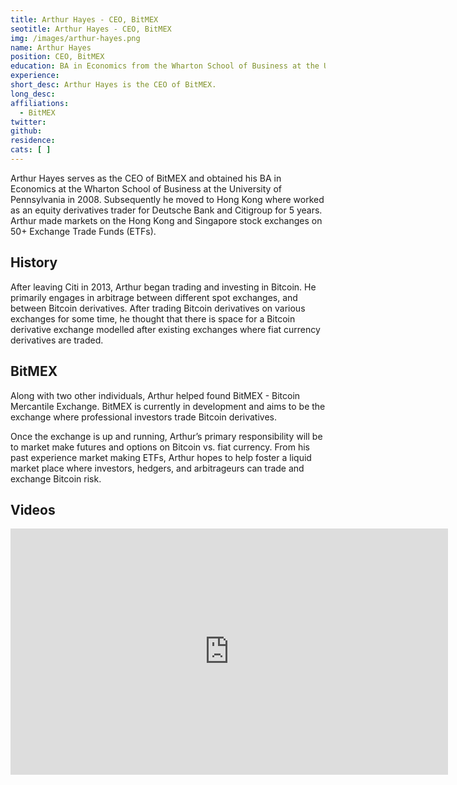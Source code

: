 ```yaml
---
title: Arthur Hayes - CEO, BitMEX
seotitle: Arthur Hayes - CEO, BitMEX
img: /images/arthur-hayes.png
name: Arthur Hayes
position: CEO, BitMEX
education: BA in Economics from the Wharton School of Business at the University of Pennsylvania
experience:
short_desc: Arthur Hayes is the CEO of BitMEX.
long_desc:
affiliations:
  - BitMEX
twitter:
github:
residence:
cats: [ ]
---
```


Arthur Hayes serves as the CEO of BitMEX and obtained his BA in Economics at the Wharton School of Business at the University of Pennsylvania in 2008. Subsequently he moved to Hong Kong where worked as an equity derivatives trader for Deutsche Bank and Citigroup for 5 years. Arthur made markets on the Hong Kong and Singapore stock exchanges on 50+ Exchange Trade Funds (ETFs).

## History

After leaving Citi in 2013, Arthur began trading and investing in Bitcoin. He primarily engages in arbitrage between different spot exchanges, and between Bitcoin derivatives. After trading Bitcoin derivatives on various exchanges for some time, he thought that there is space for a Bitcoin derivative exchange modelled after existing exchanges where fiat currency derivatives are traded.

## BitMEX

Along with two other individuals, Arthur helped found BitMEX - Bitcoin Mercantile Exchange. BitMEX is currently in development and aims to be the exchange where professional investors trade Bitcoin derivatives.

Once the exchange is up and running, Arthur’s primary responsibility will be to market make futures and options on Bitcoin vs. fiat currency. From his past experience market making ETFs, Arthur hopes to help foster a liquid market place where investors, hedgers, and arbitrageurs can trade and exchange Bitcoin risk.

## Videos

<iframe width="700" height="394" src="https://www.youtube.com/embed/J5oqRVP1MBE" frameborder="0" allowfullscreen></iframe>
